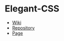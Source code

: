 # Elegant-CSS
- [Wiki](https://github.com/moton-03/Elegant-CSS/wiki)
- [Repository](https://github.com/moton-03/Elegant-CSS)
- [Page](https://moton-03.github.io/Elegant-CSS)
